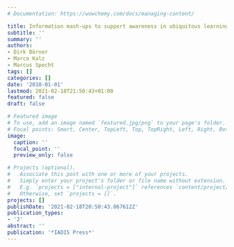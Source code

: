 ```yaml
---
# Documentation: https://wowchemy.com/docs/managing-content/

title: Information mash-ups to support awareness in ubiquitous learning environments
subtitle: ''
summary: ''
authors:
- Dirk Börner
- Marco Kalz
- Marcus Specht
tags: []
categories: []
date: '2010-01-01'
lastmod: 2021-02-18T21:50:43+01:00
featured: false
draft: false

# Featured image
# To use, add an image named `featured.jpg/png` to your page's folder.
# Focal points: Smart, Center, TopLeft, Top, TopRight, Left, Right, BottomLeft, Bottom, BottomRight.
image:
  caption: ''
  focal_point: ''
  preview_only: false

# Projects (optional).
#   Associate this post with one or more of your projects.
#   Simply enter your project's folder or file name without extension.
#   E.g. `projects = ["internal-project"]` references `content/project/deep-learning/index.md`.
#   Otherwise, set `projects = []`.
projects: []
publishDate: '2021-02-18T20:50:43.067612Z'
publication_types:
- '2'
abstract: ''
publication: '*IADIS Press*'
---
```


